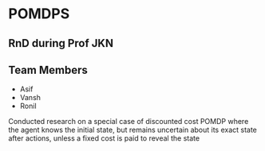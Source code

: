 # POMDPS
## RnD during Prof JKN
## Team Members
* Asif 
* Vansh
* Ronil
  
Conducted research on a special case of discounted cost POMDP where the agent knows the initial state, but remains uncertain about its exact state after actions, unless a fixed cost is paid to reveal the state
